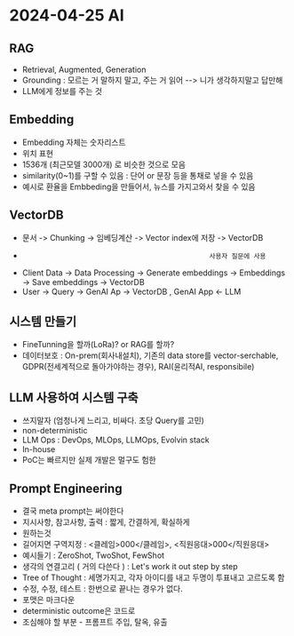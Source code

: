# 2024-04-25 AI  

## RAG  
- Retrieval, Augmented, Generation  
- Grounding : 모르는 거 말하지 말고, 주는 거 읽어 --> 니가 생각하지말고 답만해  
- LLM에게 정보를 주는 것  

## Embedding  

- Embedding 자체는 숫자리스트  
- 위치 표현  
- 1536개 (최근모델 3000개) 로 비슷한 것으로 모음  
- similarity(0~1)를 구할 수 있음 : 단어 or 문장 등을 통채로 넣을 수 있음  
- 예시로 환율을 Embbeding을 만들어서, 뉴스를 가지고와서 찾을 수 있음  

## VectorDB  
- 문서 -> Chunking -> 임베딩계산 -> Vector index에 저장 -> VectorDB  
-                                                    사용자 질문에 사용  
- Client Data -> Data Processing -> Generate embeddings -> Embeddings -> Save embeddings -> VectorDB  
- User -> Query -> GenAI Ap -> VectorDB , GenAI App <- LLM  

## 시스템 만들기  
- FineTunning을 할까(LoRa)? or RAG를 할까?  
- 데이터보호 : On-prem(회사내설치), 기존의 data store를 vector-serchable, GDPR(전세계적으로 돌아가야하는 경우), RAI(윤리적AI, responsibile)

## LLM 사용하여 시스템 구축  
- 쓰지말자 (엄청나게 느리고, 비싸다. 초당 Query를 고민)
- non-deterministic
- LLM Ops : DevOps, MLOps, LLMOps, Evolvin stack
- In-house
- PoC는 빠르지만 실제 개발은 멀구도 험한

## Prompt Engineering
- 결국 meta prompt는 써야한다
- 지시사항, 참고사항, 출력 : 짧게, 간결하게, 확실하게
- 원하는것
- 길어지면 구역지정 : <클레임>000</클레임>, <직원응대>000</직원응대>
- 예시들기 : ZeroShot, TwoShot, FewShot
- 생각의 연결고리 ( 거의 다쓴다 ) : Let's work it out step by step
- Tree of Thought : 세명가지고, 각자 아이디를 내고 두명이 투표내고 고르도록 함
- 수정, 수정, 테스트 : 한번으로 끝나는 경우가 없다.
- 포맷은 마크다운
- deterministic outcome은 코드로
- 조심해야 할 부분 - 프롬프트 주입, 탈옥, 유출

